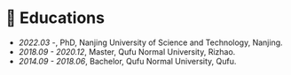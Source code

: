 
# 📖 Educations
- *2022.03 -*, PhD, Nanjing University of Science and Technology, Nanjing.
- *2018.09 - 2020.12*, Master, Qufu Normal University, Rizhao.
- *2014.09 - 2018.06*, Bachelor, Qufu Normal University, Qufu.

